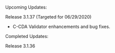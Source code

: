 
Upcoming Updates:

Release 3.1.37 (Targeted for 06/29/2020)
* C-CDA Validator enhancements and bug fixes.

Completed Updates:

Release 3.1.36


